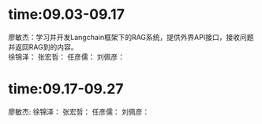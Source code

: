 # time:09.03-09.17
廖敏杰：学习并开发Langchain框架下的RAG系统，提供外界API接口，接收问题并返回RAG到的内容。<br>
徐锦泽：
张宏哲：
任彦儒：
刘佩彦：
# time:09.17-09.27
廖敏杰:
徐锦泽：
张宏哲：
任彦儒：
刘佩彦：
